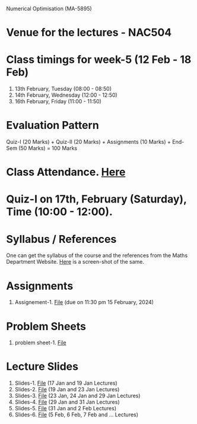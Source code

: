 Numerical Optimisation (MA-5895)
# Venue for the lectures - NAC504
# Class timings for week-5 (12 Feb - 18 Feb)
1. 13th February, Tuesday (08:00 - 08:50)
2. 14th February, Wednesday (12:00 - 12:50)
3. 16th February, Friday (11:00 - 11:50)

# Evaluation Pattern 
Quiz-I (20 Marks) + Quiz-II (20 Marks) + Assignments (10 Marks) + End-Sem (50 Marks) = 100 Marks

# Class Attendance. [Here](https://docs.google.com/spreadsheets/d/1DpNrckNJ3z8MhdGJzkhQ-7BGjq6DDEwfPqk4QskMPcI/edit?usp=sharing)

# Quiz-I on 17th, February (Saturday), Time (10:00 - 12:00).

# Syllabus / References 
One can get the syllabus of the course and the references from the Maths Department Website. [Here](Lecture_slides_etc/MA-5895_syllabus.png) is a screen-shot of the same.

# Assignments
1. Assignement-1. [File](Lecture_slides_etc/assignement_1.pdf) (due on 11:30 pm 15 February, 2024)

# Problem Sheets
1. problem sheet-1. [File](Lecture_slides_etc/problem_sheet-1.pdf)

# Lecture Slides
1. Slides-1. [File](Lecture_slides_etc/slides-1.pdf) (17 Jan and 19 Jan Lectures)
2. Slides-2. [File](Lecture_slides_etc/slides-2.pdf) (19 Jan and 23 Jan Lectures)
3. Slides-3. [File](Lecture_slides_etc/slides-3.pdf) (23 Jan, 24 Jan and 29 Jan Lectures)
4. Slides-4. [File](Lecture_slides_etc/slides-4.pdf) (29 Jan and 31 Jan Lectures)
5. Slides-5. [File](Lecture_slides_etc/slides-5.pdf) (31 Jan and 2 Feb Lectures)
6. Slides-6. [File](Lecture_slides_etc/slides-6.pdf) (5 Feb, 6 Feb, 7 Feb and ... Lectures)
